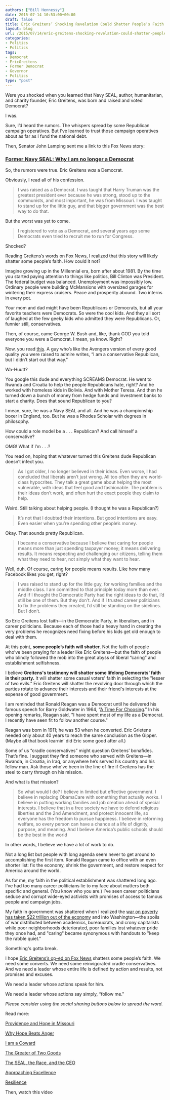 ```yaml
---
authors: ["Bill Hennessy"]
date: 2015-07-14 10:53:00+00:00
draft: false
title: Eric Greitens’ Shocking Revelation Could Shatter People’s Faith
layout: blog
url: /2015/07/14/eric-greitens-shocking-revelation-could-shatter-peoples-faith/
categories:
- Politics
- Politics
tags:
- Democrat
- EricGreitens
- Former Democrat
- Governor
- Politics
type: "post"
---
```


Were you shocked when you learned that Navy SEAL, author, humanitarian, and charity founder, Eric Greitens, was born and raised and voted Democrat?

I was.

Sure, I’d heard the rumors. The whispers spread by some Republican campaign operatives. But I’ve learned to trust those campaign operatives about as far as I fund the national debt.

Then, Senator John Lamping sent me a link to this Fox News story:



### [Former Navy SEAL: Why I am no longer a Democrat](https://www.foxnews.com/opinion/2015/07/13/former-navy-seal-why-am-no-longer-democrat.html)



So, the rumors were true. Eric Greitens _was_ a Democrat.

Obviously, I read all of his confession.



> I was raised as a Democrat. I was taught that Harry Truman was the greatest president ever because he was strong, stood up to the communists, and most important, he was from Missouri. I was taught to stand up for the little guy, and that bigger government was the best way to do that.



But the worst was yet to come.



> I registered to vote as a Democrat, and several years ago some Democrats even tried to recruit me to run for Congress.



Shocked?

Reading Greitens’s words on Fox News, I realized that this story will likely shatter some people’s faith. How could it not?

Imagine growing up in the Millennial era, born after about 1981. By the time you started paying attention to things like politics, Bill Clinton was President. The federal budget was balanced. Unemployment was impossibly low. Ordinary people were building McMansions with oversized garages for wintering their express cruisers. Peace and prosperity abound. Two interns in every pot.

Your mom and dad might have been Republicans or Democrats, but all your favorite teachers were Democrats. So were the cool kids. And they all sort of laughed at the few geeky kids who admitted they were Republicans. Or, funnier still, conservatives.

Then, of course, came George W. Bush and, like, thank GOD you told everyone you were a Democrat. I mean, ya know. Right?

Now, you read [this](https://www.foxnews.com/opinion/2015/07/13/former-navy-seal-why-am-no-longer-democrat.html). A guy who’s like the Avengers version of every good quality you were raised to admire writes, “I am a conservative Republican, but I didn’t start out that way."

Wa-Huutt?

You google this dude and everything SCREAMS Democrat. He went to Rwanda and Croatia to help the people Republicans hate, right? And he worked with homeless kids in Bolivia. And with Mother Teresa. And then he turned down a bunch of money from hedge funds and investment banks to start a charity. Does that sound Republican to you?

I mean, sure, he was a Navy SEAL and all. And he was a championship boxer in England, too. But he was a Rhodes Scholar with degrees in philosophy.

How could a role model be a . . . Republican? And call himself a conservative?

OMG! What if I’m . . .?

You read on, hoping that whatever turned this Greitens dude Republican doesn’t infect you.



> As I got older, I no longer believed in their ideas. Even worse, I had concluded that liberals aren’t just wrong. All too often they are world-class hypocrites. They talk a great game about helping the most vulnerable, with ideas that feel good and fashionable. The problem is their ideas don’t work, and often hurt the exact people they claim to help.



Weird. Still talking about helping people. (I thought he was a Republican?)



> It’s not that I doubted their intentions. But good intentions are easy. Even easier when you’re spending other people’s money.



Okay. That sounds pretty Republican.



> I became a conservative because I believe that caring for people means more than just spending taxpayer money; it means delivering results. It means respecting and challenging our citizens, telling them what they need to hear, not simply what they want to hear.



Well, duh. Of course, caring for people means results. Like how many Facebook likes you get, right?



> I was raised to stand up for the little guy, for working families and the middle class. I am committed to that principle today more than ever. And if I thought the Democratic Party had the right ideas to do that, I’d still be one of them. But they don’t. And if I trusted career politicians to fix the problems they created, I’d still be standing on the sidelines. But I don’t.



So Eric Greitens lost faith—in the Democratic Party, in liberalism, and in career politicians. Because each of those had a heavy hand in creating the very problems he recognizes need fixing before his kids get old enough to deal with them.

At this point, **some people’s faith will shatter**. Not the faith of people who’ve been praying for a leader like Eric Greitens—but the faith of people who blindly followed the mob into the great abyss of liberal “caring” and establishment selfishness.

I believe **Greitens's testimony will shatter some lifelong Democrats' faith in their party.** It will shatter some casual voters' faith in selecting the "lesser of two evils." Eric Greitens will shatter the revolving door through which the parties rotate to advance their interests and their friend's interests at the expense of good government.

I am reminded that Ronald Reagan was a Democrat until he delivered his famous speech for Barry Goldwater in 1964, “[A Time For Choosing](https://www.reagan.utexas.edu/archives/reference/timechoosing.html).” In his opening remarks, Reagan said, "I have spent most of my life as a Democrat. I recently have seen fit to follow another course."

Reagan was born in 1911; he was 53 when he converted. Eric Grietens needed only about 40 years to reach the same conclusion as the Gipper. (Maybe all that book learnin’ did Eric some good after all.)

Some of us “cradle conservatives” might question Greitens’ bonafides. That’s fine. I suggest they find someone who served with Greitens—in Rwanda, in Croatia, in Iraq, or anywhere he’s served his country and his fellow man. Ask those who’ve been in the line of fire if Greitens has the steel to carry through on his mission.

And what is that mission?



> So what would I do? I believe in limited but effective government. I believe in replacing ObamaCare with something that actually works. I believe in putting working families and job creation ahead of special interests. I believe that in a free society we have to defend religious liberties and the 2nd Amendment, and protect innocent life, so everyone has the freedom to pursue happiness. I believe in reforming welfare, so every person can have a chance at a life of dignity, purpose, and meaning. And I believe America’s public schools should be the best in the world

In other words, I believe we have a lot of work to do.



Not a long list but people with long agenda seem never to get around to accomplishing the first item. Ronald Reagan came to office with an even shorter list: fix the economy, shrink the government, and restore respect for America around the world.

As for me, my faith in the political establishment was shattered long ago. I’ve had too many career politicians lie to my face about matters both specific and general. (You know who you are.) I’ve seen career politicians seduce and corrupt wide-eyed activists with promises of access to famous people and campaign jobs.

My faith in government was shattered when I realized the [war on poverty has taken $22 trillion out of the economy](https://www.heritage.org/research/reports/2014/09/the-war-on-poverty-after-50-years) and into Washington—the spoils of war distributed between academics, bureaucrats, and crony capitalists while poor neighborhoods deteriorated, poor families lost whatever pride they once had, and "caring" became synonymous with handouts to "keep the rabble quiet."

Something's gotta break.

I hope [Eric Greitens’s op-ed on Fox News](https://www.foxnews.com/opinion/2015/07/13/former-navy-seal-why-am-no-longer-democrat.html) shatters some people’s faith. We need some converts. We need some reinvigorated cradle conservatives. And we need a leader whose entire life is defined by action and results, not promises and excuses.

We need a leader whose actions speak for him.

We need a leader whose actions say simply, “follow me."

_Please consider using the social sharing buttons below to spread the word._

Read more:

[Providence and Hope in Missouri](https://hennessysview.com/2015/03/05/providence-and-hope-in-missouri/)

[Why Hope Beats Anger](https://hennessysview.com/2015/03/07/why-hope-beats-anger/)

[I am a Coward](https://hennessysview.com/2015/03/26/i-am-coward/)

[The Greater of Two Goods](https://hennessysview.com/2015/04/09/the-greater-of-two-goods/)

[The SEAL, the Race, and the CEO](https://hennessysview.com/2015/04/10/the-seal-the-race-and-the-ceo/)

[Approaching Excellence](https://hennessysview.com/2015/04/21/approaching-excellence/)

[Resilience](https://hennessysview.com/2015/05/19/i-finally-finished-reading-resilience-by-eric-greitens/)

Then, watch this video


